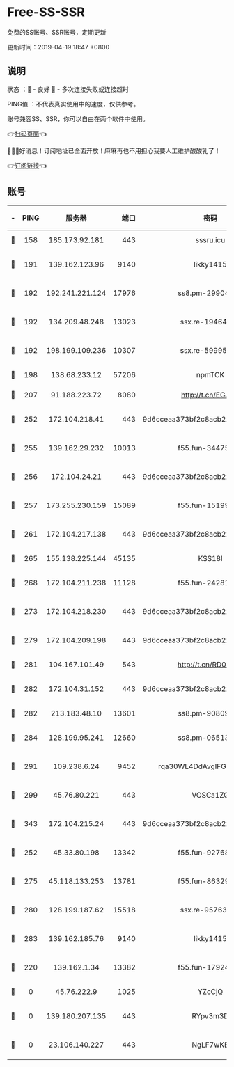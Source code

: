 # Free-SS-SSR

免费的SS账号、SSR账号，定期更新

更新时间：2019-04-19 18:47 +0800

## 说明

状态     ：🙂 - 良好 🙁 - 多次连接失败或连接超时

PING值   ：不代表真实使用中的速度，仅供参考。

账号兼容SS、SSR，你可以自由在两个软件中使用。

👉[扫码页面](https://liesauer.github.io/Free-SS-SSR/)👈

🎉🎉🎉好消息！订阅地址已全面开放！麻麻再也不用担心我要人工维护酸酸乳了！

👉[订阅链接](https://www.liesauer.net/yogurt/subscribe?ACCESS_TOKEN=DAYxR3mMaZAsaqUb)👈

## 账号

|-|PING|服务器|端口|密码|加密方式|区域|
|:----:|:----:|:-----:|-----:|:----:|:----:|:----:|
|🙂|158|185.173.92.181|443|sssru.icu|rc4-md5|RU|
|🙂|191|139.162.123.96|9140|likky1415|aes-256-cfb|JP|
|🙂|192|192.241.221.124|17976|ss8.pm-29904463|aes-256-cfb|US|
|🙂|192|134.209.48.248|13023|ssx.re-19464728|aes-256-cfb|US|
|🙂|192|198.199.109.236|10307|ssx.re-59995602|aes-256-cfb|US|
|🙂|198|138.68.233.12|57206|npmTCK|rc4-md5|US|
|🙂|207|91.188.223.72|8080|http://t.cn/EGJIyrl|rc4-md5|RU|
|🙂|252|172.104.218.41|443|9d6cceaa373bf2c8acb22e60b6a58be6|aes-256-cfb|US|
|🙂|255|139.162.29.232|10013|f55.fun-34475192|aes-256-cfb|SG|
|🙂|256|172.104.24.21|443|9d6cceaa373bf2c8acb22e60b6a58be6|aes-256-cfb|US|
|🙂|257|173.255.230.159|15089|f55.fun-15199879|aes-256-cfb|US|
|🙂|261|172.104.217.138|443|9d6cceaa373bf2c8acb22e60b6a58be6|aes-256-cfb|US|
|🙂|265|155.138.225.144|45135|KSS18l|rc4-md5|US|
|🙂|268|172.104.211.238|11128|f55.fun-24281915|aes-256-cfb|US|
|🙂|273|172.104.218.230|443|9d6cceaa373bf2c8acb22e60b6a58be6|aes-256-cfb|US|
|🙂|279|172.104.209.198|443|9d6cceaa373bf2c8acb22e60b6a58be6|aes-256-cfb|US|
|🙂|281|104.167.101.49|543|http://t.cn/RD0D7sx|rc4-md5|CA|
|🙂|282|172.104.31.152|443|9d6cceaa373bf2c8acb22e60b6a58be6|aes-256-cfb|US|
|🙂|282|213.183.48.10|13601|ss8.pm-90809119|rc4-md5|RU|
|🙂|284|128.199.95.241|12660|ss8.pm-06513340|aes-256-cfb|SG|
|🙂|291|109.238.6.24|9452|rqa30WL4DdAvgIFG6Fs3znzTa|aes-256-cfb|FR|
|🙂|299|45.76.80.221|443|VOSCa1ZG|aes-256-cfb|DE|
|🙂|343|172.104.215.24|443|9d6cceaa373bf2c8acb22e60b6a58be6|aes-256-cfb|US|
|🙂|252|45.33.80.198|13342|f55.fun-92768260|aes-256-cfb|US|
|🙂|275|45.118.133.253|13781|f55.fun-86329122|aes-256-cfb|SG|
|🙂|280|128.199.187.62|15518|ssx.re-95763300|aes-256-cfb|SG|
|🙂|283|139.162.185.76|9140|likky1415|aes-256-cfb|DE|
|🙁|220|139.162.1.34|13382|f55.fun-17924853|aes-256-cfb|SG|
|🙁|0|45.76.222.9|1025|YZcCjQ|rc4-md5|JP|
|🙁|0|139.180.207.135|443|RYpv3m3D|aes-256-cfb|JP|
|🙁|0|23.106.140.227|443|NgLF7wKB|aes-256-cfb|US|
